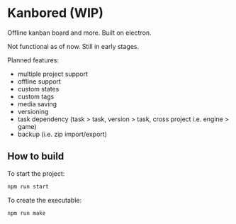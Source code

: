 # Kanbored (WIP)

Offline kanban board and more. Built on electron.

Not functional as of now. Still in early stages.

Planned features:

-   multiple project support
-   offline support
-   custom states
-   custom tags
-   media saving
-   versioning
-   task dependency (task > task, version > task, cross project i.e. engine > game)
-   backup (i.e. zip import/export)

## How to build

To start the project:

```sh
npm run start
```

To create the executable:

```sh
npm run make
```
